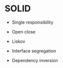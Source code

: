 # SOLID

- Single responsibility

- Open close

- Liskov

- Interface segregation

- Dependency inversion
